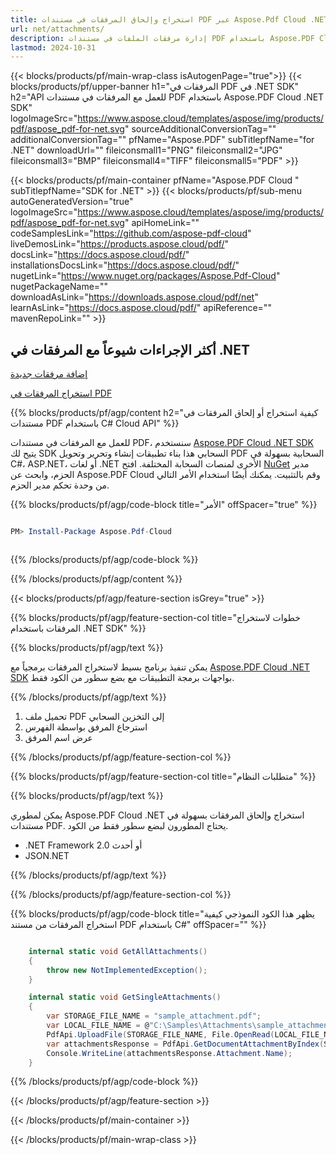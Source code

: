 ```yaml
---
title: استخراج وإلحاق المرفقات في مستندات PDF عبر Aspose.Pdf Cloud .NET SDK
url: net/attachments/
description: إدارة مرفقات الملفات في مستندات PDF باستخدام Aspose.PDF Cloud SDK لـ .NET. أضف، واسترجع، ونظم الملفات المضمنة.
lastmod: 2024-10-31
---
```


{{< blocks/products/pf/main-wrap-class isAutogenPage="true">}}
{{< blocks/products/pf/upper-banner h1="المرفقات في PDF في .NET SDK" h2="API للعمل مع المرفقات في مستندات PDF باستخدام Aspose.PDF Cloud .NET SDK" logoImageSrc="https://www.aspose.cloud/templates/aspose/img/products/pdf/aspose_pdf-for-net.svg" sourceAdditionalConversionTag="" additionalConversionTag="" pfName="Aspose.PDF" subTitlepfName="for .NET" downloadUrl="" fileiconsmall1="PNG" fileiconsmall2="JPG" fileiconsmall3="BMP" fileiconsmall4="TIFF" fileiconsmall5="PDF" >}}

{{< blocks/products/pf/main-container pfName="Aspose.PDF Cloud " subTitlepfName="SDK for .NET" >}}
{{< blocks/products/pf/sub-menu autoGeneratedVersion="true" logoImageSrc="https://www.aspose.cloud/templates/aspose/img/products/pdf/aspose_pdf-for-net.svg" apiHomeLink="" codeSamplesLink="https://github.com/aspose-pdf-cloud" liveDemosLink="https://products.aspose.cloud/pdf/" docsLink="https://docs.aspose.cloud/pdf/" installationsDocsLink="https://docs.aspose.cloud/pdf/" nugetLink="https://www.nuget.org/packages/Aspose.Pdf-Cloud" nugetPackageName="" downloadAsLink="https://downloads.aspose.cloud/pdf/net" learnAsLink="https://docs.aspose.cloud/pdf/" apiReference="" mavenRepoLink="" >}}

<div class="container-fluid features-section bg-gray singleproduct">
<a class="anchor" id="features" name="features">
</a>
<div class="row">
<div class="container">
<h2 class="pr-ft">أكثر الإجراءات شيوعاً مع المرفقات في .NET</h2>
<div class="col-lg-6">
<em class="fa fa-file-pdf-o ico-blue fa-2x col-lg-2"></em>
<p class="col-lg-10"><a href="https://products.aspose.cloud/pdf/net/attachments/add/">إضافة مرفقات جديدة</a></p>
</div>
<div class="col-lg-6">
<em class="fa fa-file ico-blue fa-2x col-lg-2"></em>
<p class="col-lg-10"><a href="https://products.aspose.cloud/pdf/net/attachments/get/">استخراج المرفقات في PDF</a></p>
</div>
</div>
</div>
</div>

{{% blocks/products/pf/agp/content h2="كيفية استخراج أو إلحاق المرفقات في مستندات PDF باستخدام C# Cloud API" %}}

للعمل مع المرفقات في مستندات PDF، سنستخدم
[Aspose.PDF Cloud .NET SDK](https://products.aspose.cloud/pdf/net/)
يتيح لك SDK السحابي هذا بناء تطبيقات إنشاء وتحرير وتحويل PDF السحابية بسهولة في C#، ASP.NET، أو لغات .NET الأخرى لمنصات السحابة المختلفة. افتح
[NuGet](https://www.nuget.org/packages/Aspose.Pdf-Cloud)
مدير الحزم، وابحث عن
Aspose.PDF Cloud
وقم بالتثبيت. يمكنك أيضًا استخدام الأمر التالي من وحدة تحكم مدير الحزم.

{{% blocks/products/pf/agp/code-block title="الأمر" offSpacer="true" %}}

```powershell

PM> Install-Package Aspose.Pdf-Cloud 



```

{{% /blocks/products/pf/agp/code-block %}}

{{% /blocks/products/pf/agp/content %}}

{{< blocks/products/pf/agp/feature-section isGrey="true" >}}

{{% blocks/products/pf/agp/feature-section-col title="خطوات لاستخراج المرفقات باستخدام .NET SDK" %}}

{{% blocks/products/pf/agp/text %}}

يمكن تنفيذ برنامج بسيط لاستخراج المرفقات برمجياً مع
[Aspose.PDF Cloud .NET SDK](https://products.aspose.cloud/pdf/net/)
بواجهات برمجة التطبيقات مع بضع سطور من الكود فقط.

{{% /blocks/products/pf/agp/text %}}

1. تحميل ملف PDF إلى التخزين السحابي
2. استرجاع المرفق بواسطة الفهرس
3. عرض اسم المرفق

{{% /blocks/products/pf/agp/feature-section-col %}}

{{% blocks/products/pf/agp/feature-section-col title="متطلبات النظام" %}}

{{% blocks/products/pf/agp/text %}}

يمكن لمطوري Aspose.PDF Cloud .NET استخراج وإلحاق المرفقات بسهولة في مستندات PDF. يحتاج المطورون لبضع سطور فقط من الكود.

+ .NET Framework 2.0 أو أحدث
+ JSON.NET

{{% /blocks/products/pf/agp/text %}}

{{% /blocks/products/pf/agp/feature-section-col %}}

{{% blocks/products/pf/agp/code-block title="يظهر هذا الكود النموذجي كيفية استخراج المرفقات من مستند PDF باستخدام C#" offSpacer="" %}}

```cs

    internal static void GetAllAttachments()
    {
        throw new NotImplementedException();
    }

    internal static void GetSingleAttachments()
    {
        var STORAGE_FILE_NAME = "sample_attachment.pdf";
        var LOCAL_FILE_NAME = @"C:\Samples\Attachments\sample_attachment.pdf";
        PdfApi.UploadFile(STORAGE_FILE_NAME, File.OpenRead(LOCAL_FILE_NAME));
        var attachmentsResponse = PdfApi.GetDocumentAttachmentByIndex(STORAGE_FILE_NAME,1);        
        Console.WriteLine(attachmentsResponse.Attachment.Name);
    }
```

{{% /blocks/products/pf/agp/code-block %}}

{{< /blocks/products/pf/agp/feature-section >}}

{{< /blocks/products/pf/main-container >}}

{{< /blocks/products/pf/main-wrap-class >}}
